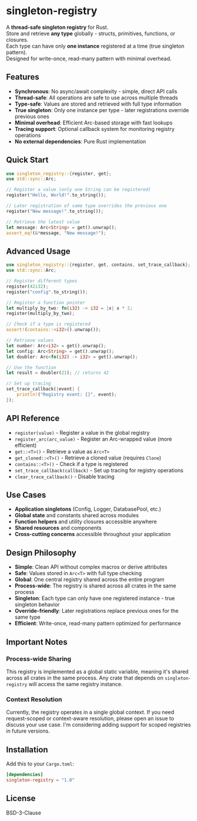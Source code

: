 # singleton-registry

A **thread-safe singleton registry** for Rust.  
Store and retrieve **any type** globally - structs, primitives, functions, or closures.  
Each type can have only **one instance** registered at a time (true singleton pattern).  
Designed for write-once, read-many pattern with minimal overhead.

## Features

- **Synchronous**: No async/await complexity - simple, direct API calls
- **Thread-safe**: All operations are safe to use across multiple threads
- **Type-safe**: Values are stored and retrieved with full type information
- **True singleton**: Only one instance per type - later registrations override previous ones
- **Minimal overhead**: Efficient Arc-based storage with fast lookups
- **Tracing support**: Optional callback system for monitoring registry operations
- **No external dependencies**: Pure Rust implementation

## Quick Start

```rust
use singleton_registry::{register, get};
use std::sync::Arc;

// Register a value (only one String can be registered)
register("Hello, World!".to_string());

// Later registration of same type overrides the previous one
register("New message!".to_string());

// Retrieve the latest value
let message: Arc<String> = get().unwrap();
assert_eq!(&*message, "New message!");
```

## Advanced Usage

```rust
use singleton_registry::{register, get, contains, set_trace_callback};
use std::sync::Arc;

// Register different types
register(42i32);
register("config".to_string());

// Register a function pointer
let multiply_by_two: fn(i32) -> i32 = |x| x * 2;
register(multiply_by_two);

// Check if a type is registered
assert!(contains::<i32>().unwrap());

// Retrieve values
let number: Arc<i32> = get().unwrap();
let config: Arc<String> = get().unwrap();
let doubler: Arc<fn(i32) -> i32> = get().unwrap();

// Use the function
let result = doubler(21); // returns 42

// Set up tracing
set_trace_callback(|event| {
    println!("Registry event: {}", event);
});
```

## API Reference

- `register(value)` - Register a value in the global registry
- `register_arc(arc_value)` - Register an Arc-wrapped value (more efficient)
- `get::<T>()` - Retrieve a value as `Arc<T>`
- `get_cloned::<T>()` - Retrieve a cloned value (requires `Clone`)
- `contains::<T>()` - Check if a type is registered
- `set_trace_callback(callback)` - Set up tracing for registry operations
- `clear_trace_callback()` - Disable tracing

## Use Cases

- **Application singletons** (Config, Logger, DatabasePool, etc.)
- **Global state** and constants shared across modules
- **Function helpers** and utility closures accessible anywhere
- **Shared resources** and components
- **Cross-cutting concerns** accessible throughout your application

## Design Philosophy

- **Simple**: Clean API without complex macros or derive attributes
- **Safe**: Values stored in `Arc<T>` with full type checking
- **Global**: One central registry shared across the entire program
- **Process-wide**: The registry is shared across all crates in the same process
- **Singleton**: Each type can only have one registered instance - true singleton behavior
- **Override-friendly**: Later registrations replace previous ones for the same type
- **Efficient**: Write-once, read-many pattern optimized for performance

## Important Notes

### Process-wide Sharing

This registry is implemented as a global static variable, meaning it's shared across all crates in the same process. Any crate that depends on `singleton-registry` will access the same registry instance.

### Context Resolution

Currently, the registry operates in a single global context. If you need request-scoped or context-aware resolution, please open an issue to discuss your use case. I'm considering adding support for scoped registries in future versions.

## Installation

Add this to your `Cargo.toml`:

```toml
[dependencies]
singleton-registry = "1.0"
```

## License

BSD-3-Clause
